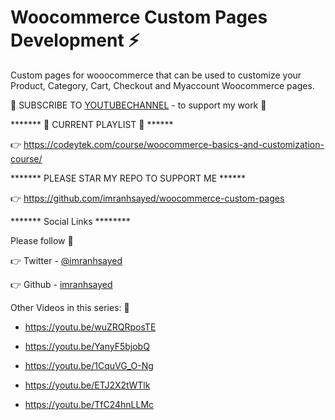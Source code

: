 # Woocommerce Custom Pages Development ⚡
Custom pages for wooocommerce that can be used to customize your Product, Category, Cart, Checkout and Myaccount Woocommerce pages.

🤝 SUBSCRIBE TO [YOUTUBECHANNEL](https://www.youtube.com/c/ImranSayedDev?sub_confirmation=1) - to support my work 🙏

******* 🔗 CURRENT PLAYLIST 🔗 ******

👉 https://codeytek.com/course/woocommerce-basics-and-customization-course/


******* PLEASE STAR MY REPO TO SUPPORT ME ******

👉 https://github.com/imranhsayed/woocommerce-custom-pages

******* Social Links ********


Please follow 🙏

👉 Twitter - [@imranhsayed](https://twitter.com/imranhsayed)


👉 Github - [imranhsayed](https://github.com/imranhsayed)


Other Videos in this series: 🏻  

* https://youtu.be/wuZRQRposTE

* https://youtu.be/YanyF5bjobQ

* https://youtu.be/1CquVG_O-Ng

* https://youtu.be/ETJ2X2tWTlk

* https://youtu.be/TfC24hnLLMc
